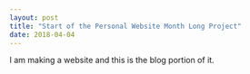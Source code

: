 ```yaml
---
layout: post
title: "Start of the Personal Website Month Long Project"
date: 2018-04-04
---
```


I am making a website and this is the blog portion of it.